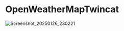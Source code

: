 # OpenWeatherMapTwincat

![Screenshot_20250126_230221](https://github.com/user-attachments/assets/842167e9-026a-45eb-8d3a-99e5fb6967f3)
